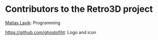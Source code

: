 # Contributors to the Retro3D project

[Matias Lavik](https://github.com/mlavik1): Programming

https://github.com/ghostofiht: Logo and icon
